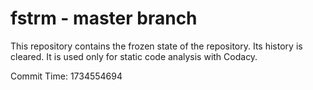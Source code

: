 # fstrm - master branch

This repository contains the frozen state of the repository.
Its history is cleared. It is used only for static code
analysis with Codacy.

Commit Time: 1734554694